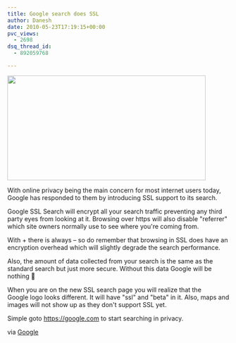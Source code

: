 ```yaml
---
title: Google search does SSL
author: Danesh
date: 2010-05-23T17:19:15+00:00
pvc_views:
  - 2698
dsq_thread_id:
  - 892059768

---
```

<img loading="lazy" class="alignnone size-medium wp-image-2145" title="google-ssl-search" src="/wp-content/uploads/2010/05/google-ssl-search-450x238.png" alt="" width="450" height="238" srcset="/wp-content/uploads/2010/05/google-ssl-search-450x238.png 450w, /wp-content/uploads/2010/05/google-ssl-search.png 616w" sizes="(max-width: 450px) 100vw, 450px" />

With online privacy being the main concern for most internet users today, Google has responded to them by introducing SSL support to its search.

Google SSL Search will encrypt all your search traffic preventing any third party eyes from looking at it. Browsing over https will also disable "referrer" which site owners normally use to see where you're coming from.

With + there is always &#8211; so do remember that browsing in SSL does have an encryption overhead which will slightly degrade the search performance.

Also, the amount of data collected from your search is the same as the standard search but just more secure. Without this data Google will be nothing 🙂

When you are on the new SSL search page you will realize that the Google logo looks different. It will have "ssl" and "beta" in it. Also, maps and images will not show up as they don't support SSL yet.

Simple goto https://google.com to start searching in privacy.

via [Google][1]

 [1]: http://www.google.com/support/websearch/bin/answer.py?answer=173733&hl=en